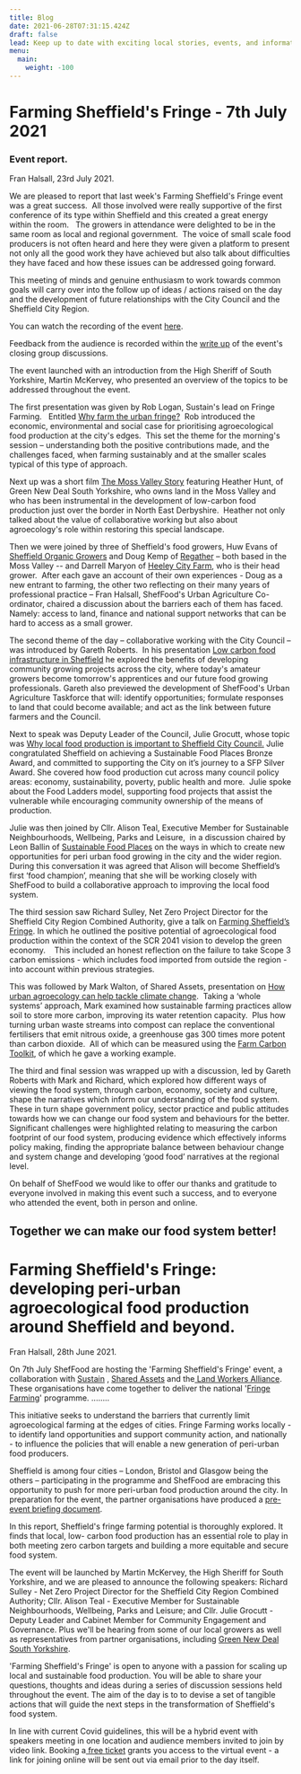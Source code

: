 ```yaml
---
title: Blog
date: 2021-06-28T07:31:15.424Z
draft: false
lead: Keep up to date with exciting local stories, events, and information.
menu:
  main:
    weight: -100
---
```



# Farming Sheffield's Fringe - 7th July 2021

### Event report.

Fran Halsall, 23rd July 2021. 

We are pleased to report that last week's Farming Sheffield's Fringe event was a great success.  All those involved were really supportive of the first conference of its type within Sheffield and this created a great energy within the room.   The growers in attendance were delighted to be in the same room as local and regional government.  The voice of small scale food producers is not often heard and here they were given a platform to present not only all the good work they have achieved but also talk about difficulties they have faced and how these issues can be addressed going forward.

This meeting of minds and genuine enthusiasm to work towards common goals will carry over into the follow up of ideas / actions raised on the day and the development of future relationships with the City Council and the Sheffield City Region.

You can watch the recording of the event [here](https://drive.google.com/file/d/1ic7nWT23X5XItOI2y925MaFhXy4Hkj5L/view?usp=sharing).

Feedback from the audience is recorded within the [write up](https://drive.google.com/file/d/1gZxcwnw_acwLLscb9Y9JLx53P7TmLeYu/view?usp=sharing) of the event's closing group discussions.  

The event launched with an introduction from the High Sheriff of South Yorkshire, Martin McKervey, who presented an overview of the topics to be addressed throughout the event.

The first presentation was given by Rob Logan, Sustain's lead on Fringe Farming.   Entitled [Why farm the urban fringe?](https://drive.google.com/file/d/1AvC68gtGhUSXxyO_Rhrc7QPP_VIhrm5P/view?usp=sharing)  Rob introduced the economic, environmental and social case for prioritising agroecological food production at the city's edges.  This set the theme for the morning's session – understanding both the positive contributions made, and the challenges faced, when farming sustainably and at the smaller scales typical of this type of approach. 

Next up was a short film [The Moss Valley Story](https://drive.google.com/file/d/1Pny_xRO5J1-JAV_HWby3WysSgNpE-K38/view?usp=sharing) featuring Heather Hunt, of Green New Deal South Yorkshire, who owns land in the Moss Valley and who has been instrumental in the development of low-carbon food production just over the border in North East Derbyshire.  Heather not only talked about the value of collaborative working but also about agroecology's role within restoring this special landscape. 

Then we were joined by three of Sheffield's food growers, Huw Evans of [Sheffield Organic Growers](https://www.sheffieldorganicgrowers.co.uk/) and Doug Kemp of [Regather](https://regather.net/farm/) – both based in the Moss Valley -- and Darrell Maryon of [Heeley City Farm](https://www.heeleyfarm.org.uk/), who is their head grower.  After each gave an account of their own experiences - Doug as a new entrant to farming, the other two reflecting on their many years of professional practice – Fran Halsall, ShefFood's Urban Agriculture Co-ordinator, chaired a discussion about the barriers each of them has faced. Namely: access to land, finance and national support networks that can be hard to access as a small grower.  

The second theme of the day – collaborative working with the City Council – was introduced by Gareth Roberts.  In his presentation [Low carbon food infrastructure in Sheffield](https://drive.google.com/file/d/1Q9WtGkyPwrvYsQPdP9N_nSjzl4Kqncuy/view?usp=sharing) he explored the benefits of developing community growing projects across the city, where today's amateur growers become tomorrow's apprentices and our future food growing professionals. Gareth also previewed the development of ShefFood's Urban Agriculture Taskforce that will: identify opportunities; formulate responses to land that could become available; and act as the link between future farmers and the Council.  

Next to speak was Deputy Leader of the Council, Julie Grocutt, whose topic was [Why local food production is important to Sheffield City Council.](https://drive.google.com/file/d/1kcLdTKoUE1ljW2QpGR-A_Cst6KpMR-v6/view?usp=sharing) Julie congratulated Sheffield on achieving a Sustainable Food Places Bronze Award, and committed to supporting the City on it’s journey to a SFP Silver Award. She covered how food production cut across many council policy areas: economy, sustainability, poverty, public health and more.  Julie spoke about the Food Ladders model, supporting food projects that assist the vulnerable while encouraging community ownership of the means of production.

Julie was then joined by Cllr. Alison Teal, Executive Member for Sustainable Neighbourhoods, Wellbeing, Parks and Leisure,  in a discussion chaired by Leon Ballin of [Sustainable Food Places](https://www.sustainablefoodplaces.org/) on the ways in which to create new opportunities for peri urban food growing in the city and the wider region.  During this conversation it was agreed that Alison will become Sheffield’s first ‘food champion’, meaning that she will be working closely with ShefFood to build a collaborative approach to improving the local food system.

The third session saw Richard Sulley, Net Zero Project Director for the Sheffield City Region Combined Authority, give a talk on [Farming Sheffield’s Fringe](https://drive.google.com/file/d/1cHPNLWZPe73ud8fv4nxD9-vRaktGEKSq/view?usp=sharing). In which he outlined the positive potential of agroecological food production within the context of the SCR 2041 vision to develop the green economy.    This included an honest reflection on the failure to take Scope 3 carbon emissions - which includes food imported from outside the region -  into account within previous strategies.  

This was followed by Mark Walton, of Shared Assets, presentation on [How urban agroecology can help tackle climate change](https://drive.google.com/file/d/1_sAI9QLnueGHky-xUy5wZRqNpukNrLAY/view?usp=sharing).  Taking a ‘whole systems’ approach, Mark examined how sustainable farming practices allow soil to store more carbon, improving its water retention capacity.  Plus how turning urban waste streams into compost can replace the conventional fertilisers that emit nitrous oxide, a greenhouse gas 300 times more potent than carbon dioxide.  All of which can be measured using the [Farm Carbon Toolkit](https://farmcarbontoolkit.org.uk/about-us), of which he gave a working example.

The third and final session was wrapped up with a discussion, led by Gareth Roberts with Mark and Richard, which explored how different ways of viewing the food system, through carbon, economy, society and culture, shape the narratives which inform our understanding of the food system. These in turn shape government policy, sector practice and public attitudes towards how we can change our food system and behaviours for the better. Significant challenges were highlighted relating to measuring the carbon footprint of our food system, producing evidence which effectively informs policy making, finding the appropriate balance between behaviour change and system change and developing ‘good food’ narratives at the regional level.

On behalf of ShefFood we would like to offer our thanks and gratitude to everyone involved in making this event such a success, and to everyone who attended the event, both in person and online.

## **Together we can make our food system better!**

# **Farming Sheffield's Fringe:**  developing peri-urban agroecological food production around Sheffield and beyond.

Fran Halsall, 28th June 2021. 

On 7th July ShefFood are hosting the 'Farming Sheffield's Fringe' event, a collaboration with
[Sustain](https://www.sustainweb.org/) , [Shared Assets](https://sharedassets.org.uk/) and the[ Land Workers Alliance](http://landworkersalliance.org.uk/). These organisations have come
together to deliver the national '[Fringe Farming](https://www.sustainweb.org/foodandfarmingpolicy/fringe-farming-peri-urban-food-growing/)' programme. ........

This initiative seeks to understand the barriers that currently limit agroecological farming at the edges of cities. Fringe Farming works locally - to identify land opportunities and support community action, and nationally - to influence the policies that will enable a new generation of peri-urban food producers.

Sheffield is among four cities – London, Bristol and Glasgow being the others – participating in
the programme and ShefFood are embracing this opportunity to push for more peri-urban food
production around the city. In preparation for the event, the partner organisations have
produced a [pre-event briefing document](https://drive.google.com/file/d/1tMDC8buXA2jWFHixg2Ibp6LR3ZVC0P8s/view?usp=sharing).

In this report, Sheffield's fringe farming potential is thoroughly explored. It finds that local, low-
carbon food production has an essential role to play in both meeting zero carbon targets and building a more equitable and secure food system.

The event will be launched by Martin McKervey, the High Sheriff for South Yorkshire, and we
are pleased to announce the following speakers: Richard Sulley - Net Zero Project Director for
the Sheffield City Region Combined Authority; Cllr. Alison Teal - Executive Member for
Sustainable Neighbourhoods, Wellbeing, Parks and Leisure; and Cllr. Julie Grocutt - Deputy
Leader and Cabinet Member for Community Engagement and Governance. Plus we'll be
hearing from some of our local growers as well as representatives from partner organisations,
including [Green New Deal South Yorkshire](https://www.sheffieldclimatealliance.net/gndsy).

'Farming Sheffield's Fringe' is open to anyone with a passion for scaling up local and
sustainable food production. You will be able to share your questions, thoughts and ideas
during a series of discussion sessions held throughout the event. The aim of the day is to to
devise a set of tangible actions that will guide the next steps in the transformation of Sheffield's
food system.

In line with current Covid guidelines, this will be a hybrid event with speakers meeting in one
location and audience members invited to join by video link. Booking a[ free ticket](https://www.eventbrite.co.uk/e/farming-sheffields-fringe-tickets-156675162629) grants you
access to the virtual event - a link for joining online will be sent out via email prior to the day
itself.